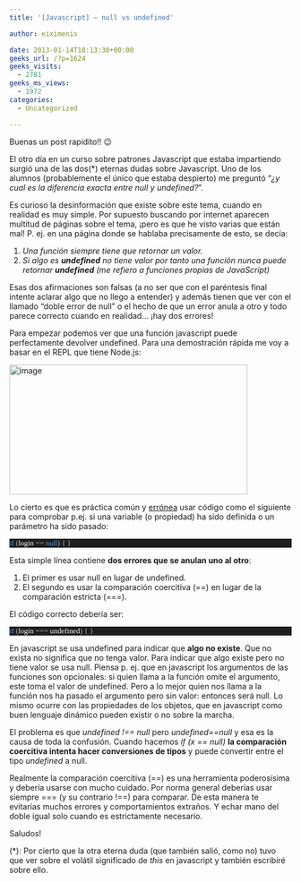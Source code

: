 ```yaml
---
title: '[Javascript] – null vs undefined'

author: eiximenis

date: 2013-01-14T18:13:30+00:00
geeks_url: /?p=1624
geeks_visits:
  - 2781
geeks_ms_views:
  - 1972
categories:
  - Uncategorized

---
```

Buenas un post rapidito!! 😉

El otro día en un curso sobre patrones Javascript que estaba impartiendo surgió una de las dos(*) eternas dudas sobre Javascript. Uno de los alumnos (probablemente el único que estaba despierto) me preguntó “_¿y cual es la diferencia exacta entre null y undefined?_”.

Es curioso la desinformación que existe sobre este tema, cuando en realidad es muy simple. Por supuesto buscando por internet aparecen multitud de páginas sobre el tema, ¡pero es que he visto varias que están mal! P. ej. en una página donde se hablaba precisamente de esto, se decía:

  1. _Una función siempre tiene que retornar un valor._ 
  2. _Si algo es **undefined** no tiene valor por tanto una función nunca puede retornar **undefined** (me refiero a funciones propias de JavaScript)_ 

Esas dos afirmaciones son falsas (a no ser que con el paréntesis final intente aclarar algo que no llego a entender) y además tienen que ver con el llamado “doble error de null” o el hecho de que un error anula a otro y todo parece correcto cuando en realidad… ¡hay dos errores!

Para empezar podemos ver que una función javascript puede perfectamente devolver undefined. Para una demostración rápida me voy a basar en el REPL que tiene Node.js:

[<img title="image" style="border-top: 0px; border-right: 0px; background-image: none; border-bottom: 0px; padding-top: 0px; padding-left: 0px; border-left: 0px; display: inline; padding-right: 0px" border="0" alt="image" src="http://geeks.ms/cfs-file.ashx/__key/CommunityServer.Blogs.Components.WeblogFiles/etomas/image_5F00_thumb_5F00_75AB808B.png" width="425" height="232" />][1]

Lo cierto es que es práctica común y <u>errónea</u> usar código como el siguiente para comprobar p.ej. si una variable (o propiedad) ha sido definida o un parámetro ha sido pasado:

<div style="font-size: 10pt; font-family: consolas; background: #1e1e1e; color: #dcdcdc">
  <p style="margin: 0px">
    <span style="color: #569cd6">if</span> <span style="color: #b4b4b4">(</span><span style="color: white">login</span> <span style="color: #b4b4b4">==</span> <span style="color: #569cd6">null</span><span style="color: #b4b4b4">)</span> <span style="color: #b4b4b4">{ </span><span style="color: #b4b4b4">}</span>
  </p></p>
</div>

Esta simple línea contiene **dos errores que se anulan uno al otro**:

  1. El primer es usar null en lugar de undefined.
  2. El segundo es usar la comparación coercitiva (==) en lugar de la comparación estricta (===). 

El código correcto debería ser:

<div style="font-size: 10pt; font-family: consolas; background: #1e1e1e; color: #dcdcdc">
  <p style="margin: 0px">
    <span style="color: #569cd6">if</span> <span style="color: #b4b4b4">(</span><span style="color: white">login</span> <span style="color: #b4b4b4">===</span> <span style="color: white">undefined</span><span style="color: #b4b4b4">)</span> <span style="color: #b4b4b4">{ </span><span style="color: #b4b4b4">}</span>
  </p></p>
</div>

En javascript se usa undefined para indicar que **algo no existe**. Que no exista no significa que no tenga valor. Para indicar que algo existe pero no tiene valor se usa null. Piensa p. ej. que en javascript los argumentos de las funciones son opcionales: si quien llama a la función omite el argumento, este toma el valor de undefined. Pero a lo mejor quien nos llama a la función nos ha pasado el argumento pero sin valor: entonces será null. Lo mismo ocurre con las propiedades de los objetos, que en javascript como buen lenguaje dinámico pueden existir o no sobre la marcha.

<p align="left">
  El problema es que <em>undefined !== null</em> pero <em>undefined==null</em> y esa es la causa de toda la confusión. Cuando hacemos <em>if (x == null)</em> <strong>la comparación coercitiva intenta hacer conversiones de tipos</strong> y puede convertir entre el tipo <em>undefined</em> a null.
</p>

<p align="left">
  Realmente la comparación coercitiva (==) es una herramienta poderosísima y debería usarse con mucho cuidado. Por norma general deberías usar siempre === (y su contrario !==) para comparar. De esta manera te evitarías muchos errores y comportamientos extraños. Y echar mano del doble igual solo cuando es estrictamente necesario.
</p>

<p align="left">
  Saludos!
</p>

(*): Por cierto que la otra eterna duda (que también salió, como no) tuvo que ver sobre el volátil significado de _this_ en javascript y también escribiré sobre ello.

 [1]: http://geeks.ms/cfs-file.ashx/__key/CommunityServer.Blogs.Components.WeblogFiles/etomas/image_5F00_1777591D.png